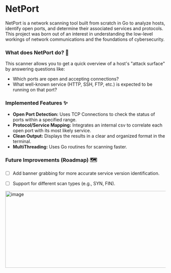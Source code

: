 # NetPort

NetPort is a network scanning tool built from scratch in Go to analyze hosts, identify open ports, and determine their associated services and protocols. 
This project was born out of an interest in understanding the low-level workings of network communications and the foundations of cybersecurity.

### What does NetPort do? 🧐

This scanner allows you to get a quick overview of a host's "attack surface" by answering questions like:

* Which ports are open and accepting connections?
* What well-known service (HTTP, SSH, FTP, etc.) is expected to be running on that port?

### Implemented Features ✨

* **Open Port Detection:** Uses TCP Connections to check the status of ports within a specified range.
* **Protocol/Service Mapping:** Integrates an internal csv to correlate each open port with its most likely service.
* **Clean Output:** Displays the results in a clear and organized format in the terminal.
* **MultiThreading:** Uses Go routines for scanning faster.

### Future Improvements (Roadmap) 🗺️

* [ ] Add banner grabbing for more accurate service version identification.
* [ ] Support for different scan types (e.g., SYN, FIN).


<img width="892" height="241" alt="image" src="https://github.com/user-attachments/assets/bb6f06dd-b9b1-4a7c-b282-cfdbacdfd9f7" />
